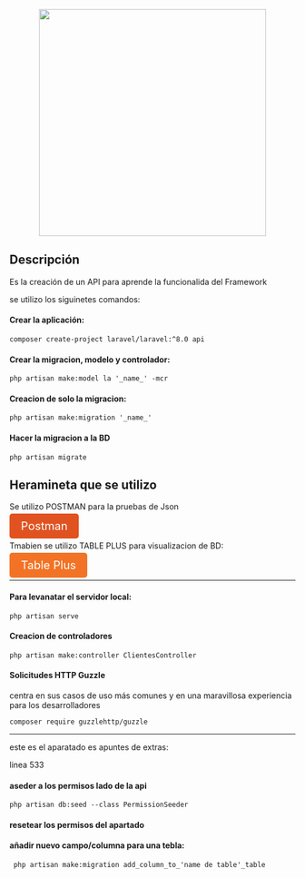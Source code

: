 <p align="center"><a href="https://laravel.com" target="_blank"><img src="https://raw.githubusercontent.com/laravel/art/master/logo-lockup/5%20SVG/2%20CMYK/1%20Full%20Color/laravel-logolockup-cmyk-red.svg" width="400"></a></p>

## Descripción

Es la creación de un API para aprende la funcionalida del Framework

se utilizo los siguinetes comandos:

#### Crear la aplicación:

``` shell
composer create-project laravel/laravel:^8.0 api
```
#### Crear la migracion, modelo y controlador:

```
php artisan make:model la '_name_' -mcr 
```

#### Creacion de solo la migracion:

```
php artisan make:migration '_name_'
```

#### Hacer la migracion a la BD

```
php artisan migrate
```

## Heramineta que se utilizo

Se utilizo POSTMAN para la pruebas de Json 


<a style="font-size: 20px;diesplay: inline-block; padding: 10px 20px; background-color: #e05320; color: #fff; text-decoration: none; border: none; border-radius: 5px;" href="https://www.postman.com/downloads">Postman</a>

Tmabien se utilizo TABLE PLUS para visualizacion de BD:

<a style="font-size: 20px;diesplay: inline-block; padding: 10px 20px; background-color: #F27325; color: #fff; text-decoration: none; border: none; border-radius: 5px;" href="https://tableplus.com/download">Table Plus</a>


---

#### Para levanatar el servidor local:

```
php artisan serve
```

#### Creacion de controladores 

```
php artisan make:controller ClientesController
```

#### Solicitudes HTTP Guzzle

centra en sus casos de uso más comunes y en una maravillosa experiencia para los desarrolladores

```
composer require guzzlehttp/guzzle
```




---


este es el aparatado es apuntes de extras:

linea 533
#### aseder a los permisos lado de la api
```
php artisan db:seed --class PermissionSeeder
```

#### resetear los permisos del apartado


#### añadir nuevo campo/columna para una tebla:

```
 php artisan make:migration add_column_to_'name de table'_table
```
